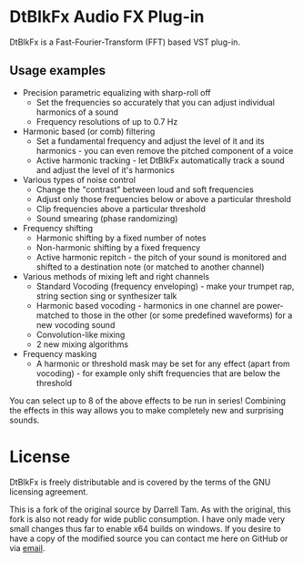 # DtBlkFx Audio FX Plug-in

DtBlkFx is a Fast-Fourier-Transform (FFT) based VST plug-in.

## Usage examples

* Precision parametric equalizing with sharp-roll off
    * Set the frequencies so accurately that you can adjust individual harmonics
      of a sound
    * Frequency resolutions of up to 0.7 Hz
* Harmonic based (or comb) filtering
    * Set a fundamental frequency and adjust the level of it and its harmonics -
      you can even remove the pitched component of a voice
    * Active harmonic tracking - let DtBlkFx automatically track a sound and
      adjust the level of it's harmonics
* Various types of noise control
    * Change the "contrast" between loud and soft frequencies
    * Adjust only those frequencies below or above a particular threshold
    * Clip frequencies above a particular threshold
    * Sound smearing (phase randomizing)
* Frequency shifting
    * Harmonic shifting by a fixed number of notes
    * Non-harmonic shifting by a fixed frequency
    * Active harmonic repitch - the pitch of your sound is monitored and shifted
      to a destination note (or matched to another channel)
* Various methods of mixing left and right channels
    * Standard Vocoding (frequency enveloping) - make your trumpet rap, string
      section sing or synthesizer talk
    * Harmonic based vocoding - harmonics in one channel are power-matched to
      those in the other (or some predefined waveforms) for a new vocoding sound
    * Convolution-like mixing
    * 2 new mixing algorithms
* Frequency masking
    * A harmonic or threshold mask may be set for any effect (apart from
      vocoding) - for example only shift frequencies that are below the
      threshold

You can select up to 8 of the above effects to be run in series! Combining the
effects in this way allows you to make completely new and surprising sounds.

# License
DtBlkFx is freely distributable and is covered by the terms of the GNU licensing
agreement.

This is a fork of the original source by Darrell Tam. As with the original, this
fork is also not ready for wide public consumption. I have only made very small
changes thus far to enable x64 builds on windows. If you desire to have a copy
of the modified source you can contact me here on GitHub or via
[email](mailto:dozius@gmail.com).
